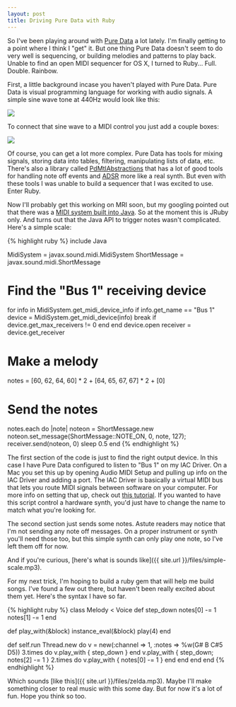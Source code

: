 ```yaml
---
layout: post
title: Driving Pure Data with Ruby
---
```


So I've been playing around with [Pure Data](http://puredata.info/) a lot lately. I'm finally getting to a point where I think I "get" it. But one thing Pure Data doesn't seem to do very well is sequencing, or building melodies and patterns to play back. Unable to find an open MIDI sequencer for OS X, I turned to Ruby... Full. Double. Rainbow.

First, a little background incase you haven't played with Pure Data. Pure Data is visual programming language for working with audio signals. A simple sine wave tone at 440Hz would look like this:

<img class="center" src="{{ site.url }}/images/simple.png" />

To connect that sine wave to a MIDI control you just add a couple boxes:

<img class="center" src="{{ site.url }}/images/simple-midi.png" />

Of course, you can get a lot more complex. Pure Data has tools for mixing signals, storing data into tables, filtering, manipulating lists of data, etc. There's also a library called [PdMtlAbstractions](http://wiki.dataflow.ws/PdMtlAbstractions) that has a lot of good tools for handling note off events and [ADSR](http://en.wikipedia.org/wiki/Synthesizer#ADSR_envelope) more like a real synth. But even with these tools I was unable to build a sequencer that I was excited to use. Enter Ruby.

Now I'll probably get this working on MRI soon, but my googling pointed out that there was a [MIDI system built into Java](http://download.oracle.com/javase/6/docs/api/javax/sound/midi/package-summary.html). So at the moment this is JRuby only. And turns out that the Java API to trigger notes wasn't complicated. Here's a simple scale:

{% highlight ruby %}
include Java

MidiSystem = javax.sound.midi.MidiSystem
ShortMessage = javax.sound.midi.ShortMessage

# Find the "Bus 1" receiving device
for info in MidiSystem.get_midi_device_info
  if info.get_name == "Bus 1"
    device = MidiSystem.get_midi_device(info)
    break if device.get_max_receivers != 0
  end
end
device.open
receiver = device.get_receiver

# Make a melody
notes = [60, 62, 64, 60] * 2 +
        [64, 65, 67, 67] * 2 + [0]

# Send the notes   
notes.each do |note|
  noteon = ShortMessage.new
  noteon.set_message(ShortMessage::NOTE_ON, 0, note, 127);
  receiver.send(noteon, 0)
  sleep 0.5
end
{% endhighlight %}

The first section of the code is just to find the right output device. In this case I have Pure Data configured to listen to "Bus 1" on my IAC Driver. On a Mac you set this up by opening Audio MIDI Setup and pulling up info on the IAC Driver and adding a port. The IAC Driver is basically a virtual MIDI bus that lets you route MIDI signals between software on your computer. For more info on setting that up, check out [this tutorial](http://www.youtube.com/watch?v=10SdP_gviHY). If you wanted to have this script control a hardware synth, you'd just have to change the name to match what you're looking for.

The second section just sends some notes. Astute readers may notice that I'm not sending any note off messages. On a proper instrument or synth you'll need those too, but this simple synth can only play one note, so I've left them off for now.

And if you're curious, [here's what is sounds like]({{ site.url }}/files/simple-scale.mp3).

For my next trick, I'm hoping to build a ruby gem that will help me build songs. I've found a few out there, but haven't been really excited about them yet. Here's the syntax I have so far.

{% highlight ruby %}
class Melody < Voice
  def step_down
    notes[0] -= 1
    notes[1] -= 1
  end

  def play_with(&block)
    instance_eval(&block)
    play(4)
  end

  def self.run
    Thread.new do
      v = new(:channel => 1, :notes => %w(G# B C#5 D5))
      3.times do
        v.play_with { step_down }
      end
      v.play_with { step_down; notes[2] -= 1 }
      2.times do
        v.play_with { notes[0] -= 1 }
      end
    end
  end
end
{% endhighlight %}

Which sounds [like this]({{ site.url }}/files/zelda.mp3). Maybe I'll make something closer to real music with this some day. But for now it's a lot of fun. Hope you think so too.
